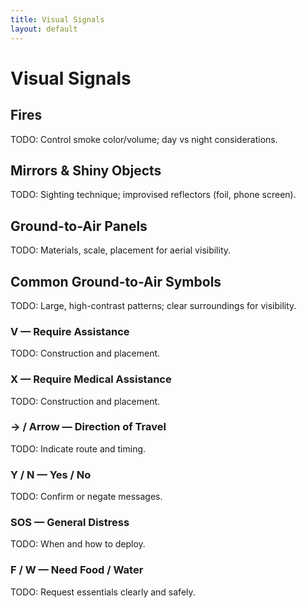 ```yaml
---
title: Visual Signals
layout: default
---
```


# Visual Signals

## Fires
TODO: Control smoke color/volume; day vs night considerations.

## Mirrors & Shiny Objects
TODO: Sighting technique; improvised reflectors (foil, phone screen).

## Ground-to-Air Panels
TODO: Materials, scale, placement for aerial visibility.

## Common Ground-to-Air Symbols
TODO: Large, high-contrast patterns; clear surroundings for visibility.

### V — Require Assistance
TODO: Construction and placement.

### X — Require Medical Assistance
TODO: Construction and placement.

### → / Arrow — Direction of Travel
TODO: Indicate route and timing.

### Y / N — Yes / No
TODO: Confirm or negate messages.

### SOS — General Distress
TODO: When and how to deploy.

### F / W — Need Food / Water
TODO: Request essentials clearly and safely.
